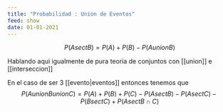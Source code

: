 ```yaml
---
title: "Probabilidad : Union de Eventos"
feed: show
date: 01-01-2021
---
```


 $$P(A sect B)=P(A)+P(B)-P(A union B)$$

Hablando aqui igualmente de pura teoria de conjuntos con [[union]] e [[interseccion]]

En el caso de ser 3 [[evento|eventos]] entonces tenemos que  $$P(A union B union C) = P(A) + P(B) + P(C) −P(A sect B) − P(A sect C) − P(B sect C) +P(A sect B ∩ C)$$ 

